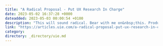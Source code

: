 ```yaml
---
title: "A Radical Proposal - Put UX Research In Charge"
date: 2023-05-02 16:37:28 +0000
dateadded: 2023-05-03 00:00:54 +0100
description: "This will sound radical. Bear with me on&nbsp;this. Product, Development, and Design should all report to UX Research. That’s right. We’re talking about a research-driven organization. Everyone in your product, development, and design teams would report to your research organization, led by your Chief Research Officer (or maybe your Chief Customer Officer or even Chief […]"
link: "https://articles.uie.com/a-radical-proposal-put-ux-research-in-charge/"
category:
directory: _directory/uie.md
---
```

